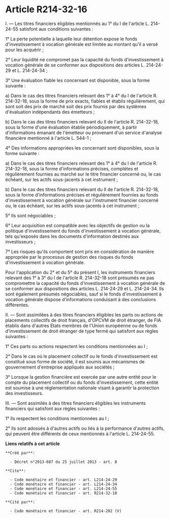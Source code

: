 # Article R214-32-16

I. ― Les titres financiers éligibles mentionnés au 1° du I de l'article L. 214-24-55 satisfont aux conditions suivantes : 

1° La perte potentielle à laquelle leur détention expose le fonds d'investissement à vocation générale est limitée au montant
qu'il a versé pour les acquérir ; 

2° Leur liquidité ne compromet pas la capacité du fonds d'investissement à vocation générale de se conformer aux dispositions
des articles L. 214-24-29 et L. 214-24-34 ; 

3° Une évaluation fiable les concernant est disponible, sous la forme suivante : 

a) Dans le cas des titres financiers relevant des 1° à 4° du I de l'article R. 214-32-18, sous la forme de prix exacts,
fiables et établis régulièrement, qui sont soit des prix de marché soit des prix fournis par des systèmes d'évaluation
indépendants des émetteurs ; 

b) Dans le cas des titres financiers relevant du II de l'article R. 214-32-18, sous la forme d'une évaluation établie
périodiquement, à partir d'informations émanant de l'émetteur ou provenant d'un service d'analyse financière mentionné à
l'article L. 544-1 ; 

4° Des informations appropriées les concernant sont disponibles, sous la forme suivante : 

a) Dans le cas des titres financiers relevant des 1° à 4° du I de l'article R. 214-32-18, sous la forme d'informations
précises, complètes et régulièrement fournies au marché sur le titre financier concerné ou, le cas échéant, sur les actifs
sous-jacents à cet instrument ; 

b) Dans le cas des titres financiers relevant du II de l'article R. 214-32-18, sous la forme d'informations précises et
régulièrement fournies au fonds d'investissement à vocation générale sur l'instrument financier concerné ou, le cas échéant,
sur les actifs sous-jacents à cet instrument ; 

5° Ils sont négociables ; 

6° Leur acquisition est compatible avec les objectifs de gestion ou la politique d'investissement du fonds d'investissement à
vocation générale, tels qu'exposés dans les documents d'information destinés aux investisseurs ; 

7° Les risques qu'ils comportent sont pris en considération de manière appropriée par le processus de gestion des risques du
fonds d'investissement à vocation générale. 

Pour l'application du 2° et du 5° du présent I, les instruments financiers relevant des 1° à 3° du I de l'article R.
214-32-18 sont présumés ne pas compromettre la capacité du fonds d'investissement à vocation générale de se conformer aux
dispositions des articles L. 214-24-29 et L. 214-24-34. Ils sont également présumés négociables, sauf si le fonds
d'investissement à vocation générale dispose d'informations conduisant à des conclusions différentes. 

II. ― Sont assimilées à des titres financiers éligibles les parts ou actions de placements collectifs de droit français,
d'OPCVM de droit étranger, de FIA établis dans d'autres Etats membres de l'Union européenne ou de fonds d'investissement de
droit étranger de type fermé qui satisfont aux règles suivantes : 

1° Ces parts ou actions respectent les conditions mentionnées au I ; 

2° Dans le cas où le placement collectif ou le fonds d'investissement est constitué sous forme de société, il est soumis aux
mécanismes de gouvernement d'entreprise appliqués aux sociétés ; 

3° Lorsque la gestion financière est exercée par une autre entité pour le compte du placement collectif ou du fonds
d'investissement, cette entité est soumise à une réglementation nationale visant à garantir la protection des investisseurs. 

III. ― Sont assimilés à des titres financiers éligibles les instruments financiers qui satisfont aux règles suivantes : 

1° Ils respectent les conditions mentionnées au I ; 

2° Ils sont adossés à d'autres actifs ou liés à la performance d'autres actifs, qui peuvent être différents de ceux
mentionnés à l'article L. 214-24-55.

**Liens relatifs à cet article**

	**Créé par**:

	  - Décret n°2013-687 du 25 juillet 2013 - art. 8

	**Cite**:

	  - Code monétaire et financier - art. L214-24-29
	  - Code monétaire et financier - art. L214-24-34
	  - Code monétaire et financier - art. L214-24-55
	  - Code monétaire et financier - art. R214-32-18

	**Cité par**:

	  - Code monétaire et financier - art. R214-202 (V)
